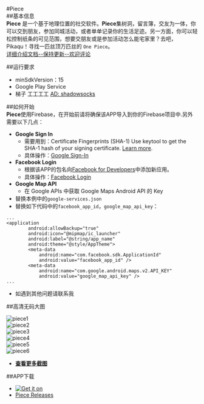 #Piece  
##基本信息  
**Piece** 是一个基于地理位置的社交软件。**Piece**集树洞，留言簿，交友为一体，你可以交到朋友，参加同城活动，或者单单记录你的生活足迹。另一方面，你可以轻松控制纸条的可见范围，想要交朋友或是参加活动怎么能宅家里？去吧，Pikaqu！寻找一匹丝顶万匹丝的 `One Piece`。  
[详细介绍文档--保持更新--欢迎评论](https://docs.google.com/document/d/1BPh_Ir3cYUgYrWwvEzLnsyh5FhNhZwFx0bYajDmdsy0/edit?usp=sharing)  

##运行要求
- minSdkVersion：15
- Google Play Service
- 梯子 工工工工 [AD: shadowsocks](https://portal.shadowsocks.com/aff.php?aff=3661)

##如何开始  
**Piece**使用Firebase，在开始前请将确保该APP导入到你的Firebase项目中.另外需要以下几点：

- **Google Sign In** 
	- 需要用到：Certificate Fingerprints (SHA-1) Use keytool to get the SHA-1 hash of your signing certificate. [Learn more](https://developers.google.com/android/guides/client-auth).
	- 具体操作：[Google Sign-In](https://firebase.google.com/docs/auth/android/google-signin)
- **Facebook Login** 
	- 根据该APP的包名向[Facebook for Developers](https://developers.facebook.com/)中添加新应用。
	- 具体操作：[Facebook Login](https://firebase.google.com/docs/auth/android/facebook-login)
- **Google Map API**
	- 在 Google APIs 中获取 Google Maps Android API 的 Key
- 替换本例中的`google-services.json`
- 替换如下代码中的`facebook_app_id`，`google_map_api_key`：

```
...
<application
        android:allowBackup="true"
        android:icon="@mipmap/ic_launcher"
        android:label="@string/app_name"
        android:theme="@style/AppTheme">
        <meta-data
            android:name="com.facebook.sdk.ApplicationId"
            android:value="facebook_app_id" />
        <meta-data
            android:name="com.google.android.maps.v2.API_KEY"
            android:value="google_map_api_key" />
...
```  

- 如遇到其他问题请联系我

##高清无码大图

![piece1](https://github.com/SJPiece/Piece/blob/master/screenshot/device-2016-08-07-1555541.png?raw=true)  
![piece2](https://github.com/SJPiece/Piece/blob/master/screenshot/device-2016-08-07-1614321.png?raw=true)  
![piece3](https://github.com/SJPiece/Piece/blob/master/screenshot/device-2016-08-07-1614101.png?raw=true)  
![piece4](https://github.com/SJPiece/Piece/blob/master/screenshot/device-2016-08-07-1615021.png?raw=true)  
![piece5](https://github.com/SJPiece/Piece/blob/master/screenshot/device-2016-08-07-1619101.png?raw=true)  
![piece6](https://github.com/SJPiece/Piece/blob/master/screenshot/device-2016-08-07-1620171.png?raw=true)  

- [**查看更多截图**](https://github.com/SJPiece/Piece/tree/master/screenshot)

##APP下载

- [![Get it on](https://github.com/SJPiece/Piece/blob/master/screenshot/google-play-badge.png?raw=true)](https://play.google.com/store/apps/details?id=com.studyjams.piece)  
- [Piece Releases](https://github.com/SJPiece/Piece/releases)
